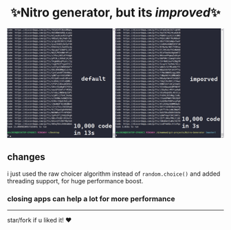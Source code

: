 # <center>✨Nitro generator, but its ***improved***✨</center>

![benchmark with 10,00 code](benchmark/benchmark.png)

## changes

i just used the raw choicer algorithm instead of `random.choice()` and added threading support, for huge performance boost.

### closing apps can help a lot for more performance

---

star/fork if u liked it! ❤